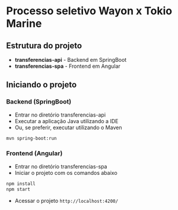 # Processo seletivo Wayon x Tokio Marine

## Estrutura do projeto
* **transferencias-api** - Backend em SpringBoot
* **transferencias-spa** - Frontend em Angular 

## Iniciando o projeto
### Backend (SpringBoot)
* Entrar no diretório transferencias-api
* Executar a aplicação Java utilizando a IDE
* Ou, se preferir, executar utilizando o Maven
```bash
mvn spring-boot:run
```

### Frontend (Angular)
* Entrar no diretório transferencias-spa
* Iniciar o projeto com os comandos abaixo
```bash
npm install
npm start
```
* Acessar o projeto `http://localhost:4200/`